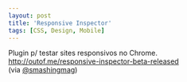 ```yaml
---
layout: post
title: 'Responsive Inspector'
tags: [CSS, Design, Mobile]
---
```


Plugin p/ testar sites responsivos no Chrome.<br>
<http://outof.me/responsive-inspector-beta-released><br>
(via [@smashingmag](https://twitter.com/smashingmag/status/327865754512936960))

